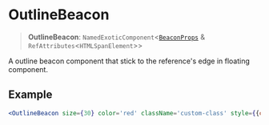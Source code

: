 # OutlineBeacon

> **OutlineBeacon**: `NamedExoticComponent`\<[`BeaconProps`](../interfaces/BeaconProps.md) & `RefAttributes`\<`HTMLSpanElement`\>\>

A outline beacon component that stick to the reference's edge in floating component.

## Example

```jsx
<OutlineBeacon size={30} color='red' className='custom-class' style={{color: 'red'}} />
```
